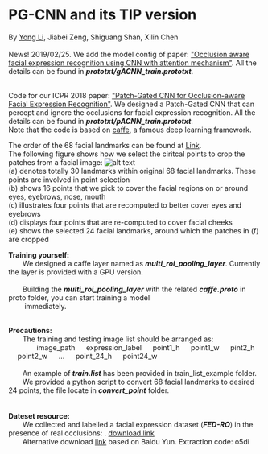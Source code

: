 # PG-CNN and its TIP version
By [Yong Li](https://www.linkedin.com/in/%E5%8B%87-%E6%9D%8E-350025105/), Jiabei Zeng, Shiguang Shan, Xilin Chen
<br /><br /> News! 2019/02/25.  We add the model config of paper: ["Occlusion aware facial expression recognition using CNN with attention mechanism"](https://ieeexplore.ieee.org/abstract/document/8576656). All the details can be found in ***prototxt/gACNN_train.prototxt***.

<br />Code for our ICPR 2018 paper: ["Patch-Gated CNN for Occlusion-aware Facial Expression Recognition"](http://vipl.ict.ac.cn/uploadfile/upload/2018092516364248.pdf). We designed a Patch-Gated CNN that can percept and ignore the occlusions for facial expression recognition. All the details can be found in ***prototxt/pACNN_train.prototxt***. 
<br />Note that the code is based on [caffe](https://github.com/BVLC/caffe), a famous deep learning framework.

The order of the 68 facial landmarks can be found at [Link](https://www.pyimagesearch.com/2017/04/03/facial-landmarks-dlib-opencv-python/).<br />
The following figure shows how we select the ciritcal points to crop the patches from a facial image:
![alt text](https://github.com/mysee1989/PG-CNN/blob/master/img/point.png)   
(a) denotes totally 30 landmarks within original 68 facial landmarks. These points are involved in point selection   
(b) shows 16 points that we pick to cover the facial regions on or around eyes, eyebrows, nose, mouth   
(c) illustrates four points that are recomputed to better cover eyes and eyebrows   
(d) displays four points that are re-computed to cover facial cheeks   
(e) shows the selected 24 facial landmarks, around which the patches in (f) are cropped   


**Training yourself:**       
&emsp;&emsp;We designed a caffe layer named as ***multi_roi_pooling_layer***. Currently the layer is provided with a GPU version.   
<br />&emsp;&emsp;Building the ***multi_roi_pooling_layer*** with the related ***caffe.proto*** in proto folder, you can start training a model <br />&emsp;&emsp; immediately.

<br />**Precautions:**       
&emsp;&emsp;The training and testing image list should be arranged as:    
 &emsp;&emsp;&emsp;&emsp;image_path &emsp; expression_label &emsp; point1_h &emsp; point1_w &emsp; pint2_h &emsp; point2_w &emsp; ... &emsp;  point_24_h &emsp; point24_w   
 <br />&emsp;&emsp;An example of ***train.list*** has been provided in train_list_example folder.
 <br />&emsp;&emsp;We provided a python script to convert 68 facial landmarks to desired 24 points, the file locate in ***convert_point*** folder.
 <br /><br /><br />**Dateset resource:**
 <br />&emsp;&emsp;We collected and labelled a facial expression dataset (***FED-RO***) in the presence of real occlusions: . [download link](https://1drv.ms/u/s!AjMhxexGSrsZgQEy31L0HDGnXJjZ)
<br />&emsp;&emsp;Alternative download [link](https://pan.baidu.com/s/1kLKkClTnrbfY9hJr6shkHQ) based on Baidu Yun. Extraction code: o5di
